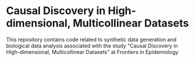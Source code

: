 # Causal Discovery in High-dimensional, Multicollinear Datasets

This repository contains code related to synthetic data generation and biological data analysis associated with the study "Causal Discovery in High-dimensional, Multicollinear Datasets" at Frontiers in Epidemiology


